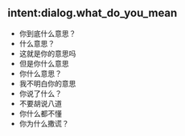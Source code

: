 ## intent:dialog.what_do_you_mean
- 你到底什么意思？
- 什么意思？
- 这就是你的意思吗
- 但是你什么意思
- 你什么意思？
- 我不明白你的意思
- 你说了什么？
- 不要胡说八道
- 你什么都不懂
- 你为什么撒谎？
